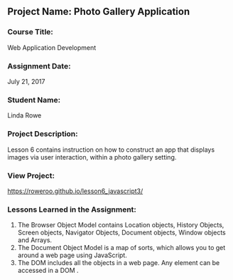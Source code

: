 ## Project Name:  Photo Gallery Application

### Course Title:
Web Application Development

### Assignment Date:  
July 21, 2017

### Student Name:  
Linda Rowe

### Project Description:
Lesson 6 contains instruction on how to construct an app that displays images via user interaction,
within a photo gallery setting.

### View Project:
https://roweroo.github.io/lesson6_javascript3/

### Lessons Learned in the Assignment:
1. The Browser Object Model contains Location objects, History Objects, Screen objects, Navigator Objects, Document objects, Window objects and Arrays.
2. The Document Object Model is a map of sorts, which allows you to get around a web page using JavaScript.
3. The DOM includes all the objects in a web page. Any element can be accessed in a DOM .
